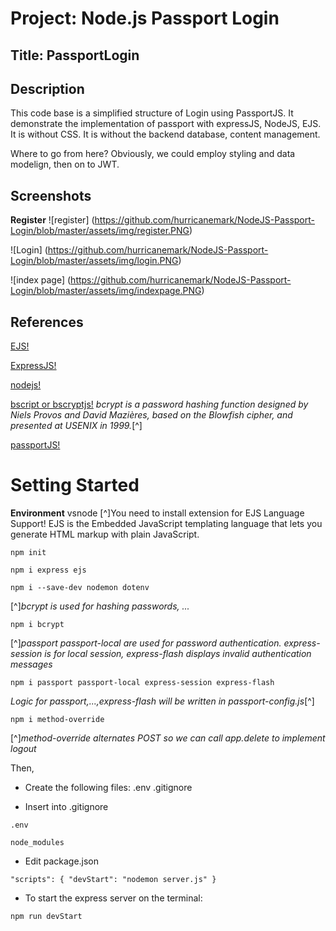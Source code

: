 # Project: Node.js Passport Login 

## Title: PassportLogin

## Description

This code base is a simplified structure of Login using PassportJS.  It demonstrate the implementation of passport with expressJS, NodeJS, EJS.  It is without CSS.  It is without the backend database, content management.  

Where to go from here?  Obviously, we could employ styling and data modelign, then on to JWT.

## Screenshots

**Register**
![register] (https://github.com/hurricanemark/NodeJS-Passport-Login/blob/master/assets/img/register.PNG)

![Login] (https://github.com/hurricanemark/NodeJS-Passport-Login/blob/master/assets/img/login.PNG)

![index page] (https://github.com/hurricanemark/NodeJS-Passport-Login/blob/master/assets/img/indexpage.PNG)

## References

[EJS!](https://ejs.co/#about)

[ExpressJS!](https://expressjs.com/)

[nodejs!](https://nodejs.org/en/)

[bscript or bscryptjs!](https://passwordhashing.com/BCrypt)
*bcrypt is a password hashing function designed by Niels Provos and David Mazières, based on the Blowfish cipher, and presented at USENIX in 1999.*[^]

[passportJS!](http://www.passportjs.org/packages/passport-local/)


# Setting Started

**Environment** vsnode
[^]You need to  install extension for 
EJS Language Support!  EJS is the Embedded JavaScript templating language that lets you generate HTML markup with plain JavaScript.

`npm init`

`npm i express ejs`

`npm i --save-dev nodemon dotenv`

[^]*bcrypt is used for hashing passwords, ...*

`npm i bcrypt`  

[^]*passport passport-local are used for password authentication.  express-session is for local session, express-flash displays invalid authentication messages*


`npm i passport passport-local express-session express-flash`

*Logic for passport,...,express-flash will be written in passport-config.js*[^]


`npm i method-override`

[^]*method-override alternates POST so we can call app.delete to implement logout*

Then,

- Create the following files:  .env .gitignore

- Insert into .gitignore

```
.env

node_modules
```


- Edit package.json

`"scripts": { "devStart": "nodemon server.js" }`

- To start the express server on the terminal:

`npm run devStart`


